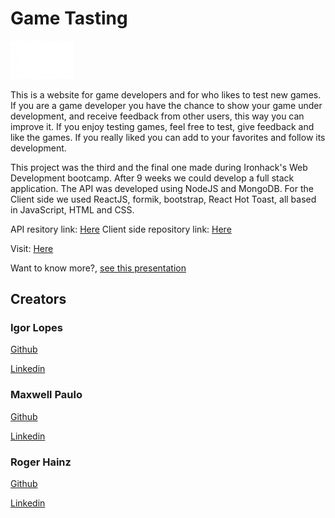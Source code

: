 # Game Tasting

<img src="./src/images/GameTastingLOGO White.png" alt="site logo" width="20%"/>

This is a website for game developers and for who likes to test new games. If you are a game developer you have the chance to show your game under development, and receive feedback from other users, this way you can improve it. If you enjoy testing games, feel free to test, give feedback and like the games. If you really liked you can add to your favorites and follow its development.

This project was the third and the final one made during Ironhack's Web Development bootcamp. After 9 weeks we could develop a full stack application. The API was developed using NodeJS and MongoDB. For the Client side we used ReactJS, formik, bootstrap, React Hot Toast, all based in JavaScript, HTML and CSS.

API resitory link: [Here](https://github.com/IgorALopes/project03-API-ironhack)
Client side repository link: [Here](https://github.com/IgorALopes/project03-CLIENT-ironhack)

Visit: [Here](https://gametasting.netlify.app/)

Want to know more?, [see this presentation](https://docs.google.com/presentation/d/17onGetLS0rI41j98YTixShsPxwFH85chi1yQ7-e7NVs/edit?usp=sharing)

## Creators

### Igor Lopes

[Github](https://github.com/IgorALopes)

[Linkedin](https://www.linkedin.com/in/igor-lopes-83232ba9/)

### Maxwell Paulo

[Github](https://github.com/maxwell-paulo)

[Linkedin](https://www.linkedin.com/in/-maxpaulo/)

### Roger Hainz

[Github](https://github.com/RHainz)

[Linkedin](https://www.linkedin.com/in/roger-hainz-210577ba/)

